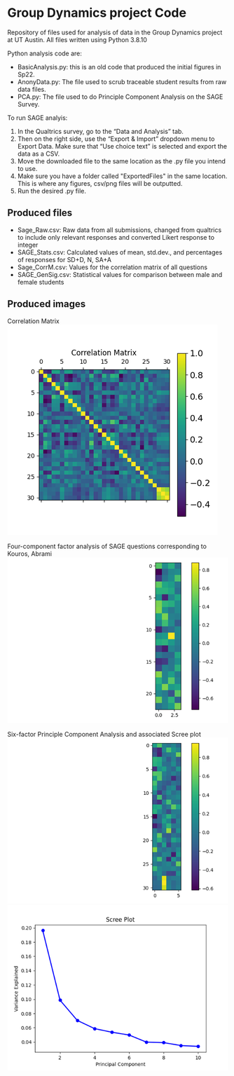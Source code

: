 # Group Dynamics project Code

Repository of files used for analysis of data in the Group Dynamics project at UT Austin.
All files written using Python 3.8.10

Python analysis code are:
- BasicAnalysis.py: this is an old code that produced the initial figures in Sp22.
- AnonyData.py: The file used to scrub traceable student results from raw data files.
- PCA.py: The file used to do Principle Component Analysis on the SAGE Survey.

To run SAGE analyis:
1.	In the Qualtrics survey, go to the “Data and Analysis” tab. 
2.	Then on the right side, use the “Export & Import” dropdown menu to Export Data. Make sure that “Use choice text” is selected and export the data as a CSV.
3.	Move the downloaded file to the same location as the .py file you intend to use.
4.	Make sure you have a folder called "ExportedFiles" in the same location. This is where any figures, csv/png files will be outputted.
5.	Run the desired .py file.

## Produced files
- Sage_Raw.csv: Raw data from all submissions, changed from qualtrics to include only relevant responses and converted Likert response to integer
- SAGE_Stats.csv: Calculated values of mean, std.dev., and percentages of responses for SD+D, N, SA+A
- Sage_CorrM.csv: Values for the correlation matrix of all questions
- SAGE_GenSig.csv: Statistical values for comparison between male and female students

## Produced images
Correlation Matrix
![Correlation Matrix](SAGE_CorrM.png)

Four-component factor analysis of SAGE questions corresponding to Kouros, Abrami
![SAGE Factor Analysis-for confirmation](SAGE_FA.png)

Six-factor Principle Component Analysis and associated Scree plot
![Survey PCA](SAGE_PCA.png)
![Scree Plot](Scree.png)
